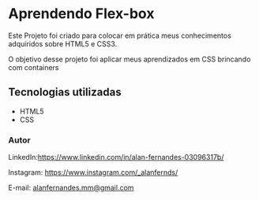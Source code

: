# Aprendendo Flex-box

Este Projeto foi criado para colocar em prática meus conhecimentos adquiridos sobre HTML5 e CSS3.

O objetivo desse projeto foi aplicar meus aprendizados em CSS brincando com containers 


## Tecnologias utilizadas

* HTML5
* CSS

### Autor

LinkedIn:https://www.linkedin.com/in/alan-fernandes-03096317b/

Instagram: https://www.instagram.com/_alanfernds/

E-mail: alanfernandes.mm@gmail.com
